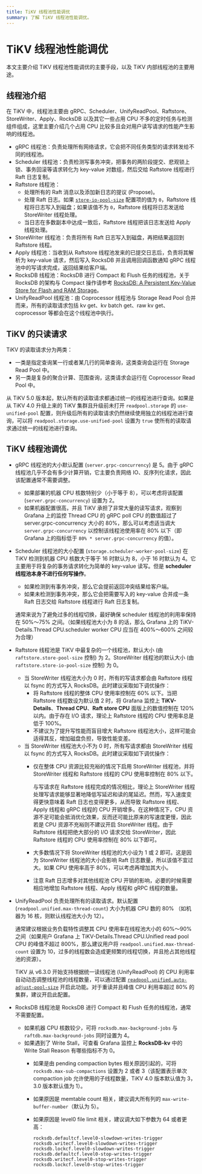 ```yaml
---
title: TiKV 线程池性能调优
summary: 了解 TiKV 线程池性能调优。
---
```


# TiKV 线程池性能调优

本文主要介绍 TiKV 线程池性能调优的主要手段，以及 TiKV 内部线程池的主要用途。

## 线程池介绍

在 TiKV 中，线程池主要由 gRPC、Scheduler、UnifyReadPool、Raftstore、StoreWriter、Apply、RocksDB 以及其它一些占用 CPU 不多的定时任务与检测组件组成，这里主要介绍几个占用 CPU 比较多且会对用户读写请求的性能产生影响的线程池。

* gRPC 线程池：负责处理所有网络请求，它会把不同任务类型的请求转发给不同的线程池。
* Scheduler 线程池：负责检测写事务冲突，把事务的两阶段提交、悲观锁上锁、事务回滚等请求转化为 key-value 对数组，然后交给 Raftstore 线程进行 Raft 日志复制。
* Raftstore 线程池：
    * 处理所有的 Raft 消息以及添加新日志的提议 (Propose)。
    * 处理 Raft 日志。如果 [`store-io-pool-size`](/tikv-configuration-file.md#store-io-pool-size-从-v530-版本开始引入) 配置项的值为 `0`，Raftstore 线程将日志写入到磁盘；如果该值不为 `0`，Raftstore 线程将日志发送给 StoreWriter 线程处理。
    * 当日志在多数副本中达成一致后，Raftstore 线程把该日志发送给 Apply 线程处理。
* StoreWriter 线程池：负责将所有 Raft 日志写入到磁盘，再把结果返回到 Raftstore 线程。
* Apply 线程池：当收到从 Raftstore 线程池发来的已提交日志后，负责将其解析为 key-value 请求，然后写入 RocksDB 并且调用回调函数通知 gRPC 线程池中的写请求完成，返回结果给客户端。
* RocksDB 线程池：RocksDB 进行 Compact 和 Flush 任务的线程池，关于 RocksDB 的架构与 Compact 操作请参考 [RocksDB: A Persistent Key-Value Store for Flash and RAM Storage](https://github.com/facebook/rocksdb)。
* UnifyReadPool 线程池：由 Coprocessor 线程池与 Storage Read Pool 合并而来，所有的读取请求包括 kv get、kv batch get、raw kv get、coprocessor 等都会在这个线程池中执行。

## TiKV 的只读请求

TiKV 的读取请求分为两类：

- 一类是指定查询某一行或者某几行的简单查询，这类查询会运行在 Storage Read Pool 中。
- 另一类是复杂的聚合计算、范围查询，这类请求会运行在 Coprocessor Read Pool 中。

从 TiKV 5.0 版本起，默认所有的读取请求都通过统一的线程池进行查询。如果是从 TiKV 4.0 升级上来的 TiKV 集群且升级前未打开 `readpool.storage` 的 `use-unified-pool` 配置，则升级后所有的读取请求仍然继续使用独立的线程池进行查询，可以将 `readpool.storage.use-unified-pool` 设置为 `true` 使所有的读取请求通过统一的线程池进行查询。

## TiKV 线程池调优

* gRPC 线程池的大小默认配置 (`server.grpc-concurrency`) 是 5。由于 gRPC 线程池几乎不会有多少计算开销，它主要负责网络 IO、反序列化请求，因此该配置通常不需要调整。

    - 如果部署的机器 CPU 核数特别少（小于等于 8），可以考虑将该配置 (`server.grpc-concurrency`) 设置为 2。
    - 如果机器配置很高，并且 TiKV 承担了非常大量的读写请求，观察到 Grafana 上的监控 Thread CPU 的 gRPC poll CPU 的数值超过了 server.grpc-concurrency 大小的 80%，那么可以考虑适当调大 `server.grpc-concurrency` 以控制该线程池使用率在 80% 以下（即 Grafana 上的指标低于 `80% * server.grpc-concurrency` 的值）。

* Scheduler 线程池的大小配置 (`storage.scheduler-worker-pool-size`) 在 TiKV 检测到机器 CPU 核数大于等于 16 时默认为 8，小于 16 时默认为 4。它主要用于将复杂的事务请求转化为简单的 key-value 读写。但是 **scheduler 线程池本身不进行任何写操作**。

    - 如果检测到有事务冲突，那么它会提前返回冲突结果给客户端。
    - 如果未检测到事务冲突，那么它会把需要写入的 key-value 合并成一条 Raft 日志交给 Raftstore 线程进行 Raft 日志复制。

    通常来说为了避免过多的线程切换，最好确保 scheduler 线程池的利用率保持在 50%～75% 之间。（如果线程池大小为 8 的话，那么 Grafana 上的 TiKV-Details.Thread CPU.scheduler worker CPU 应当在 400%～600% 之间较为合理）

* Raftstore 线程池是 TiKV 中最复杂的一个线程池，默认大小 (由 `raftstore.store-pool-size` 控制) 为 2。StoreWriter 线程池的默认大小 (由 `raftstore.store-io-pool-size` 控制) 为 0。

    * 当 StoreWriter 线程池大小为 0 时，所有的写请求都会由 Raftstore 线程以 fsync 的方式写入 RocksDB。此时建议采取如下调优操作：
        * 将 Raftstore 线程的整体 CPU 使用率控制在 60% 以下。当把 Raftstore 线程数设为默认值 2 时，将 Grafana 监控上 **TiKV-Details**、**Thread CPU**、**Raft store CPU** 面版上的数值控制在 120% 以内。由于存在 I/O 请求，理论上 Raftstore 线程的 CPU 使用率总是低于 100%。
        * 不建议为了提升写性能而盲目增大 Raftstore 线程池大小，这样可能会适得其反，增加磁盘负担，导致性能变差。
    * 当 StoreWriter 线程池大小不为 0 时，所有写请求都由 StoreWriter 线程以 fsync 的方式写入 RocksDB。此时建议采取如下调优操作：
        * 仅在整体 CPU 资源比较充裕的情况下启用 StoreWriter 线程池，并将 StoreWriter 线程和 Raftstore 线程的 CPU 使用率控制在 80% 以下。

            与写请求在 Raftstore 线程完成的情况相比，理论上 StoreWriter 线程处理写请求能够显著地降低写延迟和读的尾延迟。然而，写入速度变得更快意味着 Raft 日志也变得更多，从而导致 Raftstore 线程、Apply 线程和 gRPC 线程的 CPU 开销增多。在这种情况下，CPU 资源不足可能会抵消优化效果，反而还可能比原来的写速度更慢，因此若是 CPU 资源不充裕则不建议开启 StoreWriter 线程。由于 Raftstore 线程把绝大部分的 I/O 请求交给 StoreWriter，因此 Raftstore 线程的 CPU 使用率控制在 80% 以下即可。

        * 大多数情况下将 StoreWriter 线程池的大小设为 1 或 2 即可。这是因为 StoreWriter 线程池的大小会影响 Raft 日志数量，所以该值不宜过大。如果 CPU 使用率高于 80%，可以考虑再增加其大小。
        * 注意 Raft 日志增多对其他线程池 CPU 开销的影响，必要的时候需要相应地增加 Raftstore 线程、Apply 线程和 gRPC 线程的数量。

* UnifyReadPool 负责处理所有的读取请求。默认配置 (`readpool.unified.max-thread-count`) 大小为机器 CPU 数的 80% （如机器为 16 核，则默认线程池大小为 12）。

    通常建议根据业务负载特性调整其 CPU 使用率在线程池大小的 60%～90% 之间（如果用户 Grafana 上 TiKV-Details.Thread CPU.Unified read pool CPU 的峰值不超过 800%，那么建议用户将 `readpool.unified.max-thread-count` 设置为 10，过多的线程数会造成更频繁的线程切换，并且抢占其他线程池的资源）。

    TiKV 从 v6.3.0 开始支持根据统一读线程池 (UnifyReadPool) 的 CPU 利用率自动动态调整线程池的线程数量，可以通过配置 [`readpool.unified.auto-adjust-pool-size`](/tikv-configuration-file.md#auto-adjust-pool-size-从-v630-版本开始引入) 开启此功能。对于重读并且峰值 CPU 利用率超过 80% 的集群，建议开启此配置。

* RocksDB 线程池是 RocksDB 进行 Compact 和 Flush 任务的线程池，通常不需要配置。

    * 如果机器 CPU 核数较少，可将 `rocksdb.max-background-jobs` 与 `raftdb.max-background-jobs` 同时设置为 4。
    * 如果遇到了 Write Stall，可查看 Grafana 监控上 **RocksDB-kv** 中的 Write Stall Reason 有哪些指标不为 0。
        * 如果是由 pending compaction bytes 相关原因引起的，可将 `rocksdb.max-sub-compactions` 设置为 2 或者 3（该配置表示单次 compaction job 允许使用的子线程数量，TiKV 4.0 版本默认值为 3，3.0 版本默认值为 1）。
        * 如果原因是 memtable count 相关，建议调大所有列的 `max-write-buffer-number`（默认为 5）。
        * 如果原因是 level0 file limit 相关，建议调大如下参数为 64 或者更高：

            ```
            rocksdb.defaultcf.level0-slowdown-writes-trigger
            rocksdb.writecf.level0-slowdown-writes-trigger
            rocksdb.lockcf.level0-slowdown-writes-trigger
            rocksdb.defaultcf.level0-stop-writes-trigger
            rocksdb.writecf.level0-stop-writes-trigger
            rocksdb.lockcf.level0-stop-writes-trigger
            ```
